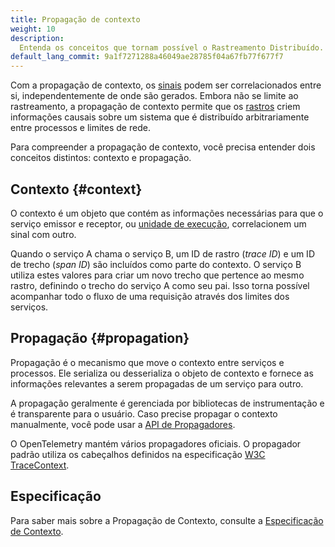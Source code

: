 ```yaml
---
title: Propagação de contexto
weight: 10
description:
  Entenda os conceitos que tornam possível o Rastreamento Distribuído.
default_lang_commit: 9a1f7271288a46049ae28785f04a67fb77f677f7
---
```


Com a propagação de contexto, os [sinais](../signals/) podem ser correlacionados
entre si, independentemente de onde são gerados. Embora não se limite ao
rastreamento, a propagação de contexto permite que os
[rastros](../signals/traces/) criem informações causais sobre um sistema que é
distribuído arbitrariamente entre processos e limites de rede.

Para compreender a propagação de contexto, você precisa entender dois conceitos
distintos: contexto e propagação.

## Contexto {#context}

O contexto é um objeto que contém as informações necessárias para que o serviço
emissor e receptor, ou
[unidade de execução](/docs/specs/otel/glossary/#execution-unit), correlacionem
um sinal com outro.

Quando o serviço A chama o serviço B, um ID de rastro (_trace ID_) e um ID de
trecho (_span ID_) são incluídos como parte do contexto. O serviço B utiliza
estes valores para criar um novo trecho que pertence ao mesmo rastro, definindo
o trecho do serviço A como seu pai. Isso torna possível acompanhar todo o fluxo
de uma requisição através dos limites dos serviços.

## Propagação {#propagation}

Propagação é o mecanismo que move o contexto entre serviços e processos. Ele
serializa ou desserializa o objeto de contexto e fornece as informações
relevantes a serem propagadas de um serviço para outro.

A propagação geralmente é gerenciada por bibliotecas de instrumentação e é
transparente para o usuário. Caso precise propagar o contexto manualmente, você
pode usar a [API de Propagadores](/docs/specs/otel/context/api-propagators/).

O OpenTelemetry mantém vários propagadores oficiais. O propagador padrão utiliza
os cabeçalhos definidos na especificação
[W3C TraceContext](https://www.w3.org/TR/trace-context/).

## Especificação

Para saber mais sobre a Propagação de Contexto, consulte a
[Especificação de Contexto](/docs/specs/otel/context/).

